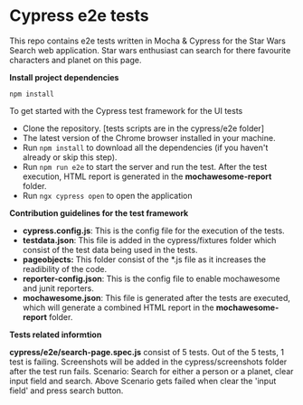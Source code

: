 # Cypress e2e tests
This repo contains e2e tests written in Mocha & Cypress for the Star Wars Search web application. Star wars enthusiast can search for there favourite characters and planet on this page. 

**Install project dependencies**

```
npm install
```
To get started with the Cypress test framework for the UI tests

- Clone the repository. [tests scripts are in the cypress/e2e folder]
- The latest version of the Chrome browser installed in your machine.
- Run `npm install` to download all the dependencies (if you haven't already or skip this step).
- Run `npm run e2e` to start the server and run the test. After the test execution, HTML report is generated in the **mochawesome-report** folder. 
- Run `ngx cypress open` to open the application 

**Contribution guidelines for the test framework**

- **cypress.config.js**: This is the config file for the execution of the tests.
- **testdata.json**: This file is added in the cypress/fixtures folder which consist of the test data being used in the tests.
- **pageobjects:** This folder consist of the *.js file as it increases the readibility of the code.
- **reporter-config.json**: This is the config file to enable mochawesome and junit reporters.
- **mochawesome.json**: This file is generated after the tests are executed, which will generate a combined HTML report in the **mochawesome-report** folder.


**Tests related informtion**

**cypress/e2e/search-page.spec.js** consist of 5 tests. Out of the 5 tests, 1 test is failing. Screenshots will be added in the cypress/screenshots folder after the test run fails.
Scenario: Search for either a person or a planet, clear input field and search. Above Scenario gets failed when clear the 'input field' and press search button.
